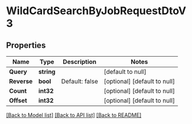 # WildCardSearchByJobRequestDtoV3

## Properties
Name | Type | Description | Notes
------------ | ------------- | ------------- | -------------
**Query** | **string** |  | [default to null]
**Reverse** | **bool** | Default: false | [optional] [default to null]
**Count** | **int32** |  | [optional] [default to null]
**Offset** | **int32** |  | [optional] [default to null]

[[Back to Model list]](../README.md#documentation-for-models) [[Back to API list]](../README.md#documentation-for-api-endpoints) [[Back to README]](../README.md)


